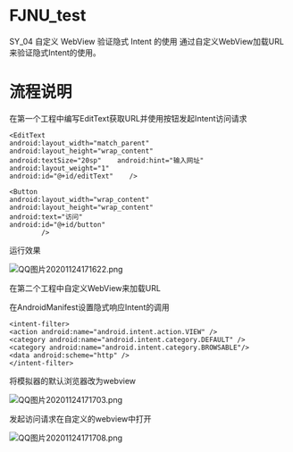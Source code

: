 # FJNU_test
SY_04 自定义 WebView 验证隐式 Intent 的使用
通过自定义WebView加载URL来验证隐式Intent的使用。

# 流程说明

在第一个工程中编写EditText获取URL并使用按钮发起Intent访问请求

```
<EditText    
android:layout_width="match_parent"    
android:layout_height="wrap_content"    
android:textSize="20sp"    android:hint="输入网址"    
android:layout_weight="1"    
android:id="@+id/editText"    />

<Button    
android:layout_width="wrap_content"    
android:layout_height="wrap_content"    
android:text="访问"    
android:id="@+id/button"
        />
```

运行效果

![QQ图片20201124171622.png](https://i.loli.net/2020/11/24/4icXzbSkjCdyqFe.png)

在第二个工程中自定义WebView来加载URL

在AndroidManifest设置隐式响应Intent的调用

```
<intent-filter>    
<action android:name="android.intent.action.VIEW" />    
<category android:name="android.intent.category.DEFAULT" />    
<category android:name="android.intent.category.BROWSABLE"/>    
<data android:scheme="http" />
</intent-filter>
```

将模拟器的默认浏览器改为webview

![QQ图片20201124171703.png](https://i.loli.net/2020/11/24/HoiIe3qGmKgJf7j.png)

发起访问请求在自定义的webview中打开

![QQ图片20201124171708.png](https://i.loli.net/2020/11/24/Tojw9DLU8AxqEBS.png)